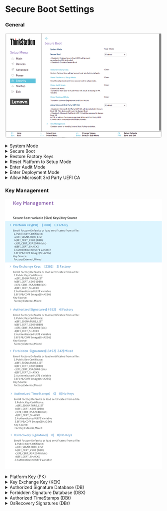 # Secure Boot Settings #

### General ###

![](./img/ts_secureboot.png)

<details><summary>System Mode</summary>

Shows the current system mode.

View only.

Possible values:

1. **Deployed Mode** - Default
2. Audit  Mode
3. User Mode
4. Setup Mode

</details>


<details><summary>Secure Boot</summary>

Secure Boot means that the BIOS will prevent any un-authorized OS from being loaded.

Options:

1. **Enabled** – Default.
2. Disabled.

| WMI Setting name | Values | SVP / SMP Req'd | AMD/Intel |
|:---|:---|:---|:---|
| SecureBoot | Disabled, Enabled | yes | Both |
</details>


<details><summary>Restore Factory Keys</summary>

Reset Factory Keys will put secure boot into factory defaults.<br>

?> Requires additional confirmation. 

</details>


<details><summary>Reset Platform to Setup Mode</summary>

Reset to setup mode will move secure boot to setup mode.<br>

?> Requires additional confirmation.

</details>


<details><summary>Enter Audit Mode</summary>

Enter Audit Mode workflow.<br>

!> Transition from User to Audit Mode will result in erasing of PK (Platform Key) value.

?> Requires additional confirmation.

</details>


<details><summary>Enter Deployment Mode</summary>

Transition between User and Deployment modes.

?> Requires additional confirmation.


</details>

<details><summary>Allow Microsoft 3rd Party UEFI CA</summary>

?> If add-on Cards are supported, Microsoft 3rd Party UEFI
CA will not be removed until load boot loader

Options:

1. **Enabled** – Default.  Microsoft 3rd Party UEFI CA will be installed in Secure Boot DB. This device will trust it in Secure Boot.
2. Disabled - Microsoft 3rd Party UEFI CA will be removed in Secure
Boot DB.

| WMI Setting name | Values | SVP / SMP Req'd | AMD/Intel |
|:---|:---|:---|:---|
| AllowMicrosoft3rdPartyUEFICA | Enabled, Disabled	 |  | AMD |
</details>


### Key Management ###
![](./img/securebootkeysmanagement.png)

<details><summary>Platform Key (PK)</summary>

?> The platform key establishes a trust relationship between the platform owner and the platform firmware. The platform owner enrolls the public half of the key into the platform firmware. The platform owner can later use the private half of the key to change platform ownership or to enroll a Key Exchange Key. 

</details>


<details><summary>Key Exchange Key (KEK)</summary>

?> Key exchange keys establish a trust relationship between the operating system and the platform firmware. Each operating system (and potentially, each 3rd party application that needs to communicate with platform firmware) enrolls a public key into the platform firmware.

<!--| WMI Setting name | Values | SVP / SMP Req'd | AMD/Intel |
|:---|:---|:---|:---|
|  |  |  | Both |-->
</details>


<details><summary>Authorized Signature Database (DB)</summary>

?> Database keys shows the list of allowed certificates. System will check digital signatures of bootloaders using public keys in the DB. Only software or firmware which has a bootloader signed with a corresponding private key will be allowed to run. 

<!--| WMI Setting name | Values | SVP / SMP Req'd | AMD/Intel |
|:---|:---|:---|:---|
|  |  |  | Both |-->
</details>


<details><summary>Forbidden Signature Database (DBX)</summary>

?> Forbidden Signature Database shows not allowed certificates. System will block any software or firmware signed with a corresponding private key. 

<!--| WMI Setting name | Values | SVP / SMP Req'd | AMD/Intel |
|:---|:---|:---|:---|
|  |  |  | Both |-->
</details>


<details><summary>Authorized TimeStamps (DBt)</summary>

?> If present, contains the platform-defined secure boot timestamp signature database. This is not used at runtime but is provided in order to allow the OS to recover the OEM's default key setup.

<!--| WMI Setting name | Values | SVP / SMP Req'd | AMD/Intel |
|:---|:---|:---|:---|
|  |  |  | Both |-->
</details>


<details><summary>OsRecovery Signatures (DBr)</summary>

?> If present, contains the platform-defined secure boot authorized recovery signature database. This is not used at runtime but is provided in order to allow the OS to recover the OEM's default key setup.

<!--| WMI Setting name | Values | SVP / SMP Req'd | AMD/Intel |
|:---|:---|:---|:---|
|  |  |  | Both |-->
</details>